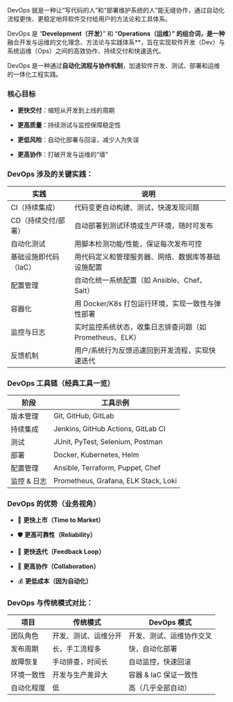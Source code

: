 DevOps 就是一种让“写代码的人”和“部署维护系统的人”能无缝协作，通过自动化流程更快、更稳定地将软件交付给用户的方法论和工具体系。


DevOps 是 “**Development（开发）**” 和 “**Operations（运维）” 的组合词，是一种**融合开发与运维的文化理念、方法论与实践体系**，旨在实现软件开发（Dev）与系统运维（Ops）之间的高效协作、持续交付和快速迭代。

DevOps 是一种通过**自动化流程与协作机制**，加速软件开发、测试、部署和运维的一体化工程实践。

### 核心目标
- **更快交付**：缩短从开发到上线的周期
    
- **更高质量**：持续测试与监控保障稳定性
    
- **更低风险**：自动化部署与回滚，减少人为失误
    
- **更高协作**：打破开发与运维的“墙”

### DevOps 涉及的关键实践：
| 实践           | 说明                                  |
| ------------ | ----------------------------------- |
| CI（持续集成）     | 代码变更自动构建、测试，快速发现问题                  |
| CD（持续交付/部署）  | 自动部署到测试环境或生产环境，随时可发布                |
| 自动化测试        | 用脚本检测功能/性能，保证每次发布可控                 |
| 基础设施即代码（IaC） | 用代码定义和管理服务器、网络、数据库等基础设施配置           |
| 配置管理         | 自动化统一系统配置（如 Ansible、Chef、Salt）      |
| 容器化          | 用 Docker/K8s 打包运行环境，实现一致性与弹性部署      |
| 监控与日志        | 实时监控系统状态，收集日志排查问题（如 Prometheus、ELK） |
| 反馈机制         | 用户/系统行为反馈迅速回到开发流程，实现快速迭代            |
### DevOps 工具链（经典工具一览）
|阶段|工具示例|
|---|---|
|版本管理|Git, GitHub, GitLab|
|持续集成|Jenkins, GitHub Actions, GitLab CI|
|测试|JUnit, PyTest, Selenium, Postman|
|部署|Docker, Kubernetes, Helm|
|配置管理|Ansible, Terraform, Puppet, Chef|
|监控 & 日志|Prometheus, Grafana, ELK Stack, Loki|
### DevOps 的优势（业务视角）
- 🚀 **更快上市（Time to Market）**
    
- 🛡️ **更高可靠性（Reliability）**
    
- 🔁 **更快迭代（Feedback Loop）**
    
- 🤝 **更高协作（Collaboration）**
    
- 💰 **更低成本（因为自动化）**

### DevOps 与传统模式对比：

|项目|传统模式|DevOps 模式|
|---|---|---|
|团队角色|开发、测试、运维分开|开发、测试、运维协作交叉|
|发布周期|长，手工流程多|快，自动化部署|
|故障恢复|手动排查，时间长|自动监控，快速回滚|
|环境一致性|开发与生产差异大|容器 & IaC 保证一致性|
|自动化程度|低|高（几乎全部自动）|
